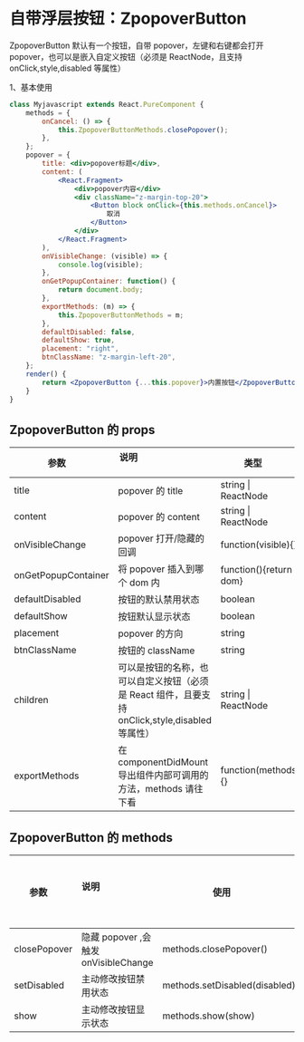 <div class="z-doc-titles"></div>

# 自带浮层按钮：ZpopoverButton

ZpopoverButton 默认有一个按钮，自带 popover，左键和右键都会打开 popover，也可以是嵌入自定义按钮（必须是 ReactNode，且支持 onClick,style,disabled 等属性）

1、基本使用

<div class="z-demo-box" data-render="demo1" data-title=""></div>

```jsx
class Myjavascript extends React.PureComponent {
	methods = {
		onCancel: () => {
			this.ZpopoverButtonMethods.closePopover();
		},
	};
	popover = {
		title: <div>popover标题</div>,
		content: (
			<React.Fragment>
				<div>popover内容</div>
				<div className="z-margin-top-20">
					<Button block onClick={this.methods.onCancel}>
						取消
					</Button>
				</div>
			</React.Fragment>
		),
		onVisibleChange: (visible) => {
			console.log(visible);
		},
		onGetPopupContainer: function() {
			return document.body;
		},
		exportMethods: (m) => {
			this.ZpopoverButtonMethods = m;
		},
		defaultDisabled: false,
		defaultShow: true,
		placement: "right",
		btnClassName: "z-margin-left-20",
	};
	render() {
		return <ZpopoverButton {...this.popover}>内置按钮</ZpopoverButton>;
	}
}
```

<div class="z-doc-titles"></div>

## ZpopoverButton 的 props

| 参数                | 说明                                                                                            | 类型                   | 默认值   |
| ------------------- | ----------------------------------------------------------------------------------------------- | ---------------------- | -------- |
| title               | popover 的 title                                                                                | string \| ReactNode    | --       |
| content             | popover 的 content                                                                              | string \| ReactNode    | --       |
| onVisibleChange     | popover 打开/隐藏的回调                                                                         | function(visible){}    | --       |
| onGetPopupContainer | 将 popover 插入到哪个 dom 内                                                                    | function(){return dom} | --       |
| defaultDisabled     | 按钮的默认禁用状态                                                                              | boolean                | false    |
| defaultShow         | 按钮默认显示状态                                                                                | boolean                | true     |
| placement           | popover 的方向                                                                                  | string                 | rightTop |
| btnClassName        | 按钮的 className                                                                                | string                 | --       |
| children            | 可以是按钮的名称，也可以自定义按钮（必须是 React 组件，且要支持 onClick,style,disabled 等属性） | string \| ReactNode    | --       |
| exportMethods       | 在 componentDidMount 导出组件内部可调用的方法，methods 请往下看                                 | function(methods){}    | --       |

## ZpopoverButton 的 methods

| 参数         | 说明                                     | 使用                          | 返回值类型 |
| ------------ | ---------------------------------------- | ----------------------------- | ---------- |
| closePopover | 隐藏 popover ,会触发 onVisibleChange     | methods.closePopover()        | --         |
| setDisabled  | 主动修改按钮禁用状态                     | methods.setDisabled(disabled) | --         |
| show         | 主动修改按钮显示状态                     | methods.show(show)            | --         |
